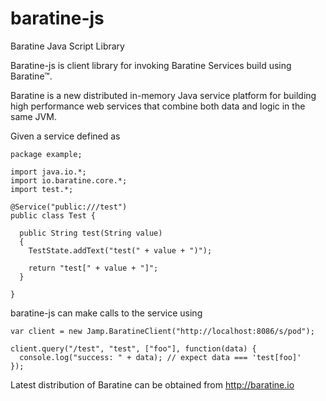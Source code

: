 # baratine-js
Baratine Java Script Library

Baratine-js is client library for invoking Baratine Services build using Baratine™. 

Baratine is a new distributed in-memory Java service platform for building high 
performance web services that combine both data and logic in the same JVM.
 
Given a service defined as 
  
    package example;
  
    import java.io.*;
    import io.baratine.core.*;
    import test.*;
  
    @Service("public:///test")
    public class Test {
  
      public String test(String value)
      {
        TestState.addText("test(" + value + ")");
    
        return "test[" + value + "]";
      }
    
    }

baratine-js can make calls to the service using

    var client = new Jamp.BaratineClient("http://localhost:8086/s/pod");
    
    client.query("/test", "test", ["foo"], function(data) {
      console.log("success: " + data); // expect data === 'test[foo]'
    });
    
    
Latest distribution of Baratine can be obtained from <http://baratine.io>
 
